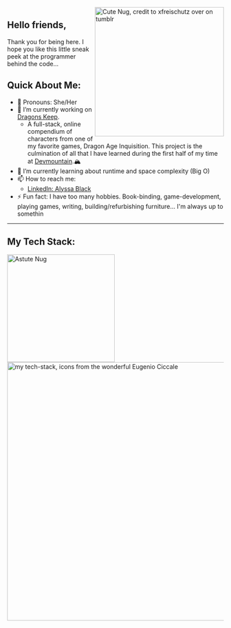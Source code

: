 <img src="https://64.media.tumblr.com/a7f411e29d6a12835a7d00186a05b687/tumblr_nlszp7C39Q1qc8gdjo2_640.png" alt="Cute Nug, credit to xfreischutz over on tumblr" width="300" align="right" link="https://xfreischutz.tumblr.com/post/114647921017/transparent-nugs-o-feel-free-to-use-as-long-as">

## Hello friends,
Thank you for being here. I hope you like this little sneak peek at the programmer behind the code...


## Quick About Me:
- 🍄 Pronouns: She/Her
- 🐉 I’m currently working on [Dragons Keep](https://github.com/Bissle141/DragonsKeep).  
  - A full-stack, online compendium of characters from one of my favorite games, Dragon Age Inquisition. This project is the culmination of all that I have learned during the first half of my time at [Devmountain](https://devmountain.com).🏔
- 🌱 I’m currently learning about runtime and space complexity (Big O)
- 📫 How to reach me: 
  -  [LinkedIn: Alyssa Black](https://www.linkedin.com/in/alyssablackdev/)
- ⚡ Fun fact: I have too many hobbies. Book-binding, game-development, playing games, writing, building/refurbishing furniture... I'm always up to somethin


<!-- ---

## My Coding Journey So Far:
A deeper dive into me... TBD-->

---
## My Tech Stack:

<img src="https://64.media.tumblr.com/53bc198c9f87786ffed49df0ff602188/tumblr_nlszp7C39Q1qc8gdjo9_640.png" alt="Astute Nug" width="250" align="left">
<img src="https://lh3.googleusercontent.com/4DBD9iE9GmERXzceuzjnPoIK5TIoxoQaFJ8LU85jodGLy3ZsCDpMDlgzt4aDRIw8QlVMiMuCEZ1qmESBIKd36dRriNnISRqZouRd2foAfkKX0kro4OoSFUgWqXLsCOHWeyl86fy-9w=w1920-h1080" alt="my tech-stack, icons from the wonderful Eugenio Ciccale" align="right" width="600" link="https://www.figma.com/community/file/1095337897898466786">

<!-- 
Great ReadMe's for inspo [Pawan Kumar](https://github.com/iampawan)
[Sabrina Baccam](https://github.com/unbirthdays) -->

